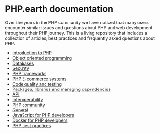 # PHP.earth documentation

Over the years in the PHP community we have noticed that many users encounter
similar issues and questions about PHP and web development throughout their PHP
journey. This is a living repository that includes a collection of articles,
best practices and frequently asked questions about PHP.

* [Introduction to PHP](/intro)
* [Object oriented programming](/oop)
* [Databases](/databases)
* [Security](/security)
* [PHP frameworks](/frameworks)
* [PHP E-commerce systems](/ecommerce)
* [Code quality and testing](/quality)
* [Packages, libraries and managing dependencies](/packages)
* [API](/api)
* [Interoperability](interop)
* [PHP community](/community)
* [General](/general)
* [JavaScript for PHP developers](/js)
* [Docker for PHP developers](/docker)
* [PHP best practices](/best-practices/index.md)
